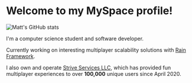 # Welcome to my MySpace profile!

![Matt's GitHub stats](https://github-readme-stats.vercel.app/api?username=mattyokan&count_private=true&show_icons=true&theme=dracula&custom_title=Matt's%20Stats)

I'm a computer science student and software developer.

Currently working on interesting multiplayer scalability solutions with [Rain Framework](https://github.com/RainFramework).

I also own and operate [Strive Services LLC](https://github.com/StriveServicesLLC), which has provided fun multiplayer experiences to over **100,000** unique users since April 2020.
